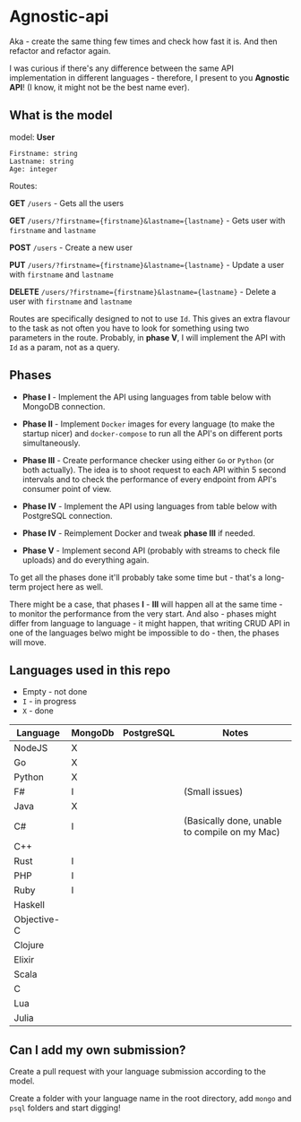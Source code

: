 # Agnostic-api

Aka - create the same thing few times and check how fast it is. And then refactor and refactor again.

I was curious if there's any difference between the same API implementation in different languages - therefore, I present to you **Agnostic API**! (I know, it might not be the best name ever).

## What is the model

model: **User**

```
Firstname: string
Lastname: string
Age: integer
```

Routes:

**GET** `/users` - Gets all the users

**GET** `/users/?firstname={firstname}&lastname={lastname}` - Gets user with `firstname` and `lastname`

**POST** `/users` - Create a new user

**PUT** `/users/?firstname={firstname}&lastname={lastname}` - Update a user with `firstname` and `lastname`

**DELETE** `/users/?firstname={firstname}&lastname={lastname}` - Delete a user with `firstname` and `lastname`

Routes are specifically designed to not to use `Id`. This gives an extra flavour to the task as not often you have to look for something using two parameters in the route. Probably, in **phase V**, I will implement the API with `Id` as a param, not as a query.

## Phases

* **Phase I** - Implement the API using languages from table below with MongoDB connection.

* **Phase II** - Implement `Docker` images for every language (to make the startup nicer) and `docker-compose` to run all the API's on different ports simultaneously.

* **Phase III** - Create performance checker using either `Go` or `Python` (or both actually). The idea is to shoot request to each API within 5 second intervals and to check the performance of every endpoint from API's consumer point of view.

* **Phase IV** - Implement the API using languages from table below with PostgreSQL connection.

* **Phase IV** - Reimplement Docker and tweak **phase III** if needed.

* **Phase V** - Implement second API (probably with streams to check file uploads) and do everything again. 

To get all the phases done it'll probably take some time but - that's a long-term project here as well.

There might be a case, that phases **I** - **III** will happen all at the same time - to monitor the performance from the very start. And also - phases might differ from language to language - it might happen, that writing CRUD API in one of the languages belwo might be impossible to do - then, the phases will move.

## Languages used in this repo

* Empty - not done
* `I` - in progress
* `X` - done

| Language | MongoDb | PostgreSQL | Notes |
|---|---|---|---|
| NodeJS      | X |   |   |
| Go          | X |   |   |
| Python      | X |   |   | 
| F#          | I |   | (Small issues) | 
| Java        | X |   |   |   
| C#          | I |   | (Basically done, unable to compile on my Mac) |
| C++         |   |   |   |
| Rust        | I |   |   |
| PHP         | I |   |   |
| Ruby        | I |   |   |
| Haskell     |   |   |   |
| Objective-C |   |   |   |
| Clojure     |   |   |   |
| Elixir      |   |   |   |
| Scala       |   |   |   |
| C           |   |   |   |
| Lua         |   |   |   |
| Julia         |   |   |   |

## Can I add my own submission?

Create a pull request with your language submission according to the model. 

Create a folder with your language name in the root directory, add `mongo` and `psql` folders and start digging!
